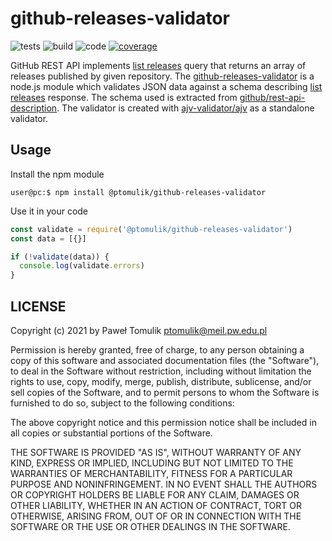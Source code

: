 # github-releases-validator

![tests](https://github.com/ptomulik/github-releases-validator/workflows/Tests/badge.svg?branch=master)
![build](https://github.com/ptomulik/github-releases-validator/workflows/Build/badge.svg?branch=master)
![code](https://github.com/ptomulik/github-releases-validator/workflows/Code%20Quality/badge.svg?branch=master)
[![coverage](https://coveralls.io/repos/github/ptomulik/github-releases-validator/badge.svg?branch=master)](https://coveralls.io/github/ptomulik/github-releases-validator?branch=master)

GitHub REST API implements [list releases][list-releases] query that returns an
array of releases published by given repository. The
[github-releases-validator][github-releases-validator] is a node.js module
which validates JSON data against a schema describing
[list releases][list-releases] response. The schema used is extracted from
[github/rest-api-description][rest-api-description]. The validator is created 
with [ajv-validator/ajv][ajv] as a standalone validator.


## Usage

Install the npm module

```console
user@pc:$ npm install @ptomulik/github-releases-validator
```

Use it in your code

```js
const validate = require('@ptomulik/github-releases-validator')
const data = [{}]

if (!validate(data)) {
  console.log(validate.errors)
}
```


## LICENSE

Copyright (c) 2021 by Paweł Tomulik <ptomulik@meil.pw.edu.pl>

Permission is hereby granted, free of charge, to any person obtaining a copy of
this software and associated documentation files (the "Software"), to deal in
the Software without restriction, including without limitation the rights to
use, copy, modify, merge, publish, distribute, sublicense, and/or sell copies
of the Software, and to permit persons to whom the Software is furnished to do
so, subject to the following conditions:

The above copyright notice and this permission notice shall be included in all
copies or substantial portions of the Software.

THE SOFTWARE IS PROVIDED "AS IS", WITHOUT WARRANTY OF ANY KIND, EXPRESS OR
IMPLIED, INCLUDING BUT NOT LIMITED TO THE WARRANTIES OF MERCHANTABILITY,
FITNESS FOR A PARTICULAR PURPOSE AND NONINFRINGEMENT. IN NO EVENT SHALL THE
AUTHORS OR COPYRIGHT HOLDERS BE LIABLE FOR ANY CLAIM, DAMAGES OR OTHER
LIABILITY, WHETHER IN AN ACTION OF CONTRACT, TORT OR OTHERWISE, ARISING FROM,
OUT OF OR IN CONNECTION WITH THE SOFTWARE OR THE USE OR OTHER DEALINGS IN THE
SOFTWARE.

[list-releases]: https://docs.github.com/en/rest/reference/repos#list-releases
[github-releases-validator]: https://github.com/ptomulik/github-releases-validator
[rest-api-description]: https://github.com/github/rest-api-description
[ajv]: https://github.com/ajv-validator/ajv
